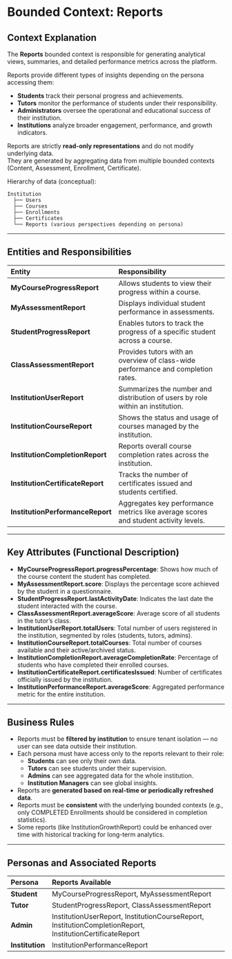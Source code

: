 # Bounded Context: Reports

## Context Explanation

The **Reports** bounded context is responsible for generating analytical views, summaries, and detailed performance metrics across the platform.

Reports provide different types of insights depending on the persona accessing them:

- **Students** track their personal progress and achievements.
- **Tutors** monitor the performance of students under their responsibility.
- **Administrators** oversee the operational and educational success of their institution.
- **Institutions** analyze broader engagement, performance, and growth indicators.

Reports are strictly **read-only representations** and do not modify underlying data.  
They are generated by aggregating data from multiple bounded contexts (Content, Assessment, Enrollment, Certificate).

Hierarchy of data (conceptual):

```plaintext
Institution
  ├── Users
  ├── Courses
  ├── Enrollments
  ├── Certificates
  └── Reports (various perspectives depending on persona)
```

---

## Entities and Responsibilities

| Entity                        | Responsibility |
|:-------------------------------|:----------------|
| **MyCourseProgressReport**     | Allows students to view their progress within a course. |
| **MyAssessmentReport**         | Displays individual student performance in assessments. |
| **StudentProgressReport**      | Enables tutors to track the progress of a specific student across a course. |
| **ClassAssessmentReport**      | Provides tutors with an overview of class-wide performance and completion rates. |
| **InstitutionUserReport**      | Summarizes the number and distribution of users by role within an institution. |
| **InstitutionCourseReport**    | Shows the status and usage of courses managed by the institution. |
| **InstitutionCompletionReport**| Reports overall course completion rates across the institution. |
| **InstitutionCertificateReport**| Tracks the number of certificates issued and students certified. |
| **InstitutionPerformanceReport**| Aggregates key performance metrics like average scores and student activity levels.

---

## Key Attributes (Functional Description)

- **MyCourseProgressReport.progressPercentage**: Shows how much of the course content the student has completed.
- **MyAssessmentReport.score**: Displays the percentage score achieved by the student in a questionnaire.
- **StudentProgressReport.lastActivityDate**: Indicates the last date the student interacted with the course.
- **ClassAssessmentReport.averageScore**: Average score of all students in the tutor’s class.
- **InstitutionUserReport.totalUsers**: Total number of users registered in the institution, segmented by roles (students, tutors, admins).
- **InstitutionCourseReport.totalCourses**: Total number of courses available and their active/archived status.
- **InstitutionCompletionReport.averageCompletionRate**: Percentage of students who have completed their enrolled courses.
- **InstitutionCertificateReport.certificatesIssued**: Number of certificates officially issued by the institution.
- **InstitutionPerformanceReport.averageScore**: Aggregated performance metric for the entire institution.

---

## Business Rules

- Reports must be **filtered by institution** to ensure tenant isolation — no user can see data outside their institution.
- Each persona must have access only to the reports relevant to their role:
  - **Students** can see only their own data.
  - **Tutors** can see students under their supervision.
  - **Admins** can see aggregated data for the whole institution.
  - **Institution Managers** can see global insights.
- Reports are **generated based on real-time or periodically refreshed data**.
- Reports must be **consistent** with the underlying bounded contexts (e.g., only COMPLETED Enrollments should be considered in completion statistics).
- Some reports (like InstitutionGrowthReport) could be enhanced over time with historical tracking for long-term analytics.

---

## Personas and Associated Reports

| Persona      | Reports Available |
|:-------------|:-------------------|
| **Student**  | MyCourseProgressReport, MyAssessmentReport |
| **Tutor**    | StudentProgressReport, ClassAssessmentReport |
| **Admin**    | InstitutionUserReport, InstitutionCourseReport, InstitutionCompletionReport, InstitutionCertificateReport |
| **Institution** | InstitutionPerformanceReport |
